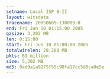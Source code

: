 ```yaml
---
setname: Local ISP B-II
layout: witsdata
tracename: 20050609-130000-0
end: Fri Jun 10 01:15:00 2005
gzsize: 3,202 MB
len: 0:15:00
start: Fri Jun 10 01:00:00 2005
totalwirelen: 28,280 MB
pkts: 69 million
size: 5,302 MB
md5: 0ad9a1a9275f55c90fa17cc5d8ca0e5e
---
```

